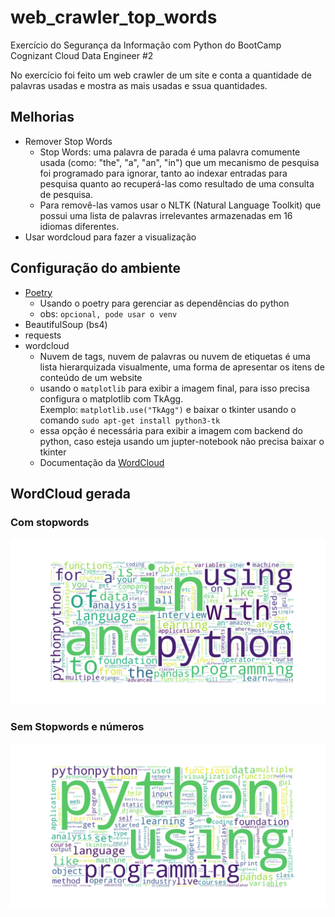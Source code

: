 # web_crawler_top_words
Exercício do Segurança da Informação com Python do BootCamp Cognizant Cloud Data Engineer #2

No exercício foi feito um web crawler de um site e conta a quantidade de palavras usadas e mostra as mais usadas e ssua quantidades.
## Melhorias
- Remover Stop Words
    - Stop Words: uma palavra de parada é uma palavra comumente usada (como: "the", "a", "an", "in") que um mecanismo de pesquisa foi programado para ignorar, tanto ao indexar entradas para pesquisa quanto ao recuperá-las como resultado de uma consulta de pesquisa. 
    - Para removê-las vamos usar o NLTK (Natural Language Toolkit) que possui uma lista de palavras irrelevantes armazenadas em 16 idiomas diferentes.
- Usar wordcloud para fazer a visualização

## Configuração do ambiente

- [Poetry](docs/poetry.md) 
    - Usando o poetry para gerenciar as dependências do python 
    - obs: `opcional, pode usar o venv`
- BeautifulSoup (bs4)
- requests
- wordcloud 
    - Nuvem de tags, nuvem de palavras ou nuvem de etiquetas é uma lista hierarquizada visualmente, uma forma de apresentar os itens de conteúdo de um website
    - usando o `matplotlib` para exibir a imagem final, para isso precisa configura o matplotlib com TkAgg.<br>
        Exemplo: `matplotlib.use("TkAgg")` e baixar o tkinter usando o comando `sudo apt-get install python3-tk`
    - essa opção é necessária para exibir a imagem com backend do python, caso esteja usando um jupter-notebook não precisa baixar o tkinter
    - Documentação da [WordCloud](https://amueller.github.io/word_cloud/auto_examples/single_word.html)

## WordCloud gerada
### Com stopwords
![images/wordcloud.png)](images/wordcloud.png)

### Sem Stopwords e números
![images/wordcloud.png)](images/sem_soptwords_num.png)
